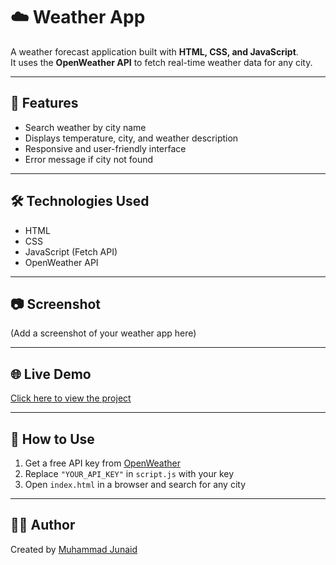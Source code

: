 # ☁️ Weather App

A weather forecast application built with **HTML, CSS, and JavaScript**.  
It uses the **OpenWeather API** to fetch real-time weather data for any city.

---

## 🚀 Features
- Search weather by city name  
- Displays temperature, city, and weather description  
- Responsive and user-friendly interface  
- Error message if city not found  

---

## 🛠️ Technologies Used
- HTML  
- CSS  
- JavaScript (Fetch API)  
- OpenWeather API  

---

## 📷 Screenshot
(Add a screenshot of your weather app here)

---

## 🌐 Live Demo
[Click here to view the project](https://your-username.github.io/weather-app/)

---

## 📌 How to Use
1. Get a free API key from [OpenWeather](https://openweathermap.org/api)  
2. Replace `"YOUR_API_KEY"` in `script.js` with your key  
3. Open `index.html` in a browser and search for any city  

---

## 👨‍💻 Author
Created by [Muhammad Junaid](https://github.com/junaid691)  
